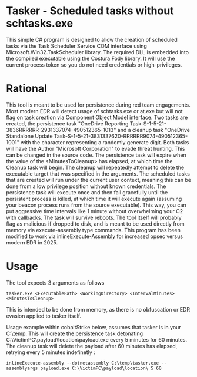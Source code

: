 # Tasker - Scheduled tasks without schtasks.exe
This simple C# program is designed to allow the creation of scheduled tasks via the Task Scheduler Service COM interface using Microsoft.Win32.TaskScheduler library. The required DLL is embedded into the compiled executable using the Costura.Fody library. It will use the current process token so you do not need credentials or high-privileges.

# Rational
This tool is meant to be used for persistence during red team engagements. Most modern EDR will detect usage of schtasks.exe or at.exe but will not flag on task creation via Component Object Model interface. Two tasks are created, the persistence task "OneDrive Reporting Task-S-1-5-21-3836RRRRRR-2931337074-490512365-1013" and a cleanup task "OneDrive Standalone Update Task-S-1-5-21-3831337620-RRRRRR9074-490512365-1001" with the <R> character representing a randomly generate digit. Both tasks will have the Author "Microsoft Corporation" to evade threat hunting. This can be changed in the source code. The persistence task will expire when the value of the \<MinutesToCleanup\> has elapsed, at which time the Cleanup task will begin. The cleanup will repeatedly attempt to delete the executable target that was specified in the <ExecutablePath> <WorkingDirectory> arguments. The scheduled tasks that are created will run under the current user context, meaning this can be done from a low privilege position without known credentials. The persistence task will execute once and then fail gracefully until the persistent process is killed, at which time it will execute again (assuming your beacon process runs from the source executable). This way, you can put aggressive time intervals like 1 minute without overwhelming your C2 with callbacks. The task will survive reboots. The tool itself will probably flag as malicious if dropped to disk, and is meant to be used directly from memory via execute-assembly type commands. This program has been modified to work via inlineExecute-Assembly for increased opsec versus modern EDR in 2025.

# Usage
The tool expects 3 arguments as follows 

```tasker.exe <ExecutablePath> <WorkingDirectory> <IntervalMinutes> <MinutesToCleanup>``` 

This is intended to be done from memory, as there is no obfuscation or EDR evasion applied to tasker itself. 

Usage example within cobaltStrike below, assumes that tasker is in your C:\temp. This will create the persistence task detonating C:\VictimPC\payload\location\payload.exe every 5 minutes for 60 minutes. The cleanup task will delete the payload after 60 minutes has elapsed, retrying every 5 minutes indefinetly : 

```inlineExecute-assembly --dotnetassembly C:\temp\tasker.exe --assemblyargs payload.exe C:\VictimPC\payload\location\ 5 60```
